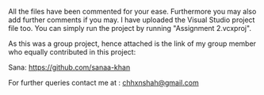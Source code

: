 
All the files have been commented for your ease. Furthermore you may also add further comments if you may. I have uploaded the Visual Studio project file too. You can simply run the project by running "Assignment 2.vcxproj".

As this was a group project, hence attached is the link of my group member who equally contributed in this project:

Sana: https://github.com/sanaa-khan

For further queries contact me at : chhxnshah@gmail.com

